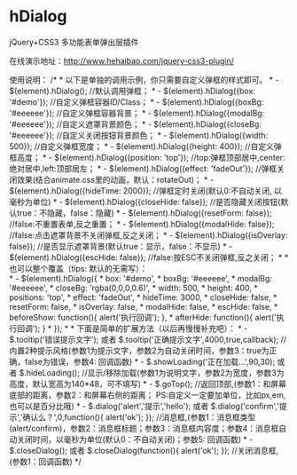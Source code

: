 # hDialog
jQuery+CSS3 多功能表单弹出层插件

在线演示地址：http://www.hehaibao.com/jquery-css3-plugin/

使用说明：
	/*
	 * 以下是单独的调用示例，你只需要自定义弹框的样式即可。
	 *          - $(element).hDialog(); //默认调用弹框；
	 *          - $(element).hDialog({box: '#demo'}); //自定义弹框容器ID/Class；
	 *          - $(element).hDialog({boxBg: '#eeeeee'}); //自定义弹框容器背景；
	 *          - $(element).hDialog({modalBg: '#eeeeee'}); //自定义遮罩背景颜色；
	 *          - $(element).hDialog({closeBg: '#eeeeee'}); //自定义关闭按钮背景颜色；
	 *          - $(element).hDialog({width: 500}); //自定义弹框宽度；
	 *          - $(element).hDialog({height: 400}); //自定义弹框高度；
	 *          - $(element).hDialog({position: 'top'}); //top:弹框顶部居中,center:绝对居中,left:顶部居左；
	 *          - $(element).hDialog({effect: 'fadeOut'}); //弹框关闭效果(结合animate.css里的动画，默认：rotateOut)；
	 *          - $(element).hDialog({hideTime: 2000}); //弹框定时关闭(默认0:不自动关闭, 以毫秒为单位)
	 *          - $(element).hDialog({closeHide: false}); //是否隐藏关闭按钮(默认true：不隐藏，false：隐藏)
	 *          - $(element).hDialog({resetForm: false}); //false:不重置表单,反之重置；
	 *          - $(element).hDialog({modalHide: false}); //false:点击遮罩背景不关闭弹框,反之关闭；
	 *          - $(element).hDialog({isOverlay: false}); //是否显示遮罩背景(默认true：显示，false：不显示)
	 *          - $(element).hDialog({escHide: false}); //false:按ESC不关闭弹框,反之关闭；
	 * 
	 * 也可以整个覆盖（tips: 默认的无需写）：  
	 *          - $(element).hDialog({
	 *                box: '#demo',
	 *                boxBg: '#eeeeee',
	 *                modalBg: '#eeeeee',
	 *                closeBg: 'rgba(0,0,0,0.6)',
	 *                width: 500,
	 *                height: 400,
	 *                positions: 'top',
	 *                effect: 'fadeOut',
	 *                hideTime: 3000,
	 *                closeHide: false,
	 *                resetForm: false,
	 *                isOverlay: false,
	 *                modalHide: false,
	 *                escHide: false,
	 *                beforeShow: function(){ alert('执行回调'); },
	 *                afterHide: function(){ alert('执行回调'); }
	 *            });
	 *
	 * 下面是简单的扩展方法（以后再慢慢补充吧）：
	 *          - $.tooltip('错误提示文字'); 或者  $.tooltip('正确提示文字',4000,true,callback);  //内置2种提示风格(参数1为提示文字，参数2为自动关闭时间，参数3：true为正确，false为错误，参数4: 回调函数)
	 *          - $.showLoading('正在加载...',90,30); 或者  $.hideLoading(); //显示/移除加载(参数1为说明文字，参数2为宽度，参数3为高度，默认宽高为140*48，可不填写)
	 *          - $.goTop(); //返回顶部,(参数1：和屏幕底部的距离，参数2：和屏幕右侧的距离； PS:自定义一定要加单位，比如px,em, 也可以是百分比哦)
	 *          - $.dialog('alert','提示','hello'); 或者 $.dialog('confirm','提示','确认么？',0,function(){ alert('ok'); });  //消息框,(参数1：消息框类型(alert/confirm)，参数2：消息框标题；参数3：消息框内容度；参数4：消息框自动关闭时间，以毫秒为单位(默认0：不自动关闭)；参数5: 回调函数)
	 *          - $.closeDialog(); 或者 $.closeDialog(function(){ alert('ok'); }); //关闭消息框,(参数1：回调函数)
	 */
